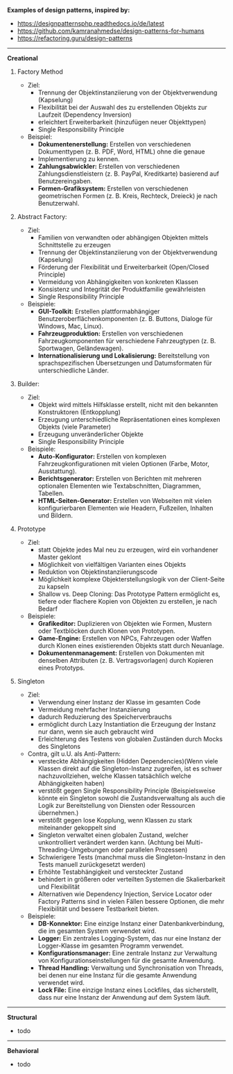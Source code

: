 **Examples of design patterns, inspired by:**

- https://designpatternsphp.readthedocs.io/de/latest
- https://github.com/kamranahmedse/design-patterns-for-humans
- https://refactoring.guru/design-patterns

---

**Creational**

1. Factory Method
    - Ziel:
        - Trennung der Objektinstanziierung von der Objektverwendung (Kapselung)
        - Flexibilität bei der Auswahl des zu erstellenden Objekts zur Laufzeit (Dependency Inversion)
        - erleichtert Erweiterbarkeit (hinzufügen neuer Objekttypen)
        - Single Responsibility Principle
    - Beispiel:
        - **Dokumentenerstellung:** Erstellen von verschiedenen Dokumenttypen (z. B. PDF, Word, HTML) ohne die genaue
        - Implementierung zu kennen.
        - **Zahlungsabwickler:** Erstellen von verschiedenen Zahlungsdienstleistern (z. B. PayPal, Kreditkarte)
          basierend
          auf Benutzereingaben.
        - **Formen-Grafiksystem:** Erstellen von verschiedenen geometrischen Formen (z. B. Kreis, Rechteck, Dreieck) je
          nach Benutzerwahl.


2. Abstract Factory:
    - Ziel:
        - Familien von verwandten oder abhängigen Objekten mittels Schnittstelle zu erzeugen
        - Trennung der Objektinstanziierung von der Objektverwendung (Kapselung)
        - Förderung der Flexibilität und Erweiterbarkeit (Open/Closed Principle)
        - Vermeidung von Abhängigkeiten von konkreten Klassen
        - Konsistenz und Integrität der Produktfamilie gewährleisten
        - Single Responsibility Principle
    - Beispiele:
        - **GUI-Toolkit:** Erstellen plattformabhängiger Benutzeroberflächenkomponenten (z. B. Buttons, Dialoge für
          Windows, Mac, Linux).
        - **Fahrzeugproduktion:** Erstellen von verschiedenen Fahrzeugkomponenten für verschiedene Fahrzeugtypen (z. B.
          Sportwagen, Geländewagen).
        - **Internationalisierung und Lokalisierung:** Bereitstellung von sprachspezifischen Übersetzungen und
          Datumsformaten für unterschiedliche Länder.


3. Builder:
    - Ziel:
        - Objekt wird mittels Hilfsklasse erstellt, nicht mit den bekannten Konstruktoren (Entkopplung)
        - Erzeugung unterschiedliche Repräsentationen eines komplexen Objekts (viele Parameter)
        - Erzeugung unveränderlicher Objekte
        - Single Responsibility Principle
    - Beispiele:
        - **Auto-Konfigurator:** Erstellen von komplexen Fahrzeugkonfigurationen mit vielen Optionen (Farbe, Motor,
          Ausstattung).
        - **Berichtsgenerator:** Erstellen von Berichten mit mehreren optionalen Elementen wie Textabschnitten,
          Diagrammen, Tabellen.
        - **HTML-Seiten-Generator:** Erstellen von Webseiten mit vielen konfigurierbaren Elementen wie Headern,
          Fußzeilen,
          Inhalten und Bildern.


4. Prototype
    - Ziel:
        - statt Objekte jedes Mal neu zu erzeugen, wird ein vorhandener Master geklont
        - Möglichkeit von vielfältigen Varianten eines Objekts
        - Reduktion von Objektinstanziierungscode
        - Möglichkeit komplexe Objekterstellungslogik von der Client-Seite zu kapseln
        - Shallow vs. Deep Cloning: Das Prototype Pattern ermöglicht es, tiefere oder flachere Kopien von Objekten zu
          erstellen, je nach Bedarf
    - Beispiele:
        - **Grafikeditor:** Duplizieren von Objekten wie Formen, Mustern oder Textblöcken durch Klonen von
          Prototypen.
        - **Game-Engine:** Erstellen von NPCs, Fahrzeugen oder Waffen durch Klonen eines existierenden Objekts statt
          durch Neuanlage.
        - **Dokumentenmanagement:** Erstellen von Dokumenten mit denselben Attributen (z. B. Vertragsvorlagen) durch
          Kopieren eines Prototyps.

5. Singleton
    - Ziel:
        - Verwendung einer Instanz der Klasse im gesamten Code
        - Vermeidung mehrfacher Instanziierung
        - dadurch Reduzierung des Speicherverbrauchs
        - ermöglicht durch Lazy Instantiation die Erzeugung der Instanz nur dann, wenn sie auch gebraucht wird
        - Erleichterung des Testens von globalen Zuständen durch Mocks des Singletons
    - Contra, gilt u.U. als Anti-Pattern:
        - versteckte Abhängigkeiten (Hidden Dependencies)(Wenn viele Klassen direkt auf die Singleton-Instanz zugreifen,
          ist es schwer nachzuvollziehen, welche Klassen tatsächlich welche Abhängigkeiten haben)
        - verstößt gegen Single Responsibility Principle (Beispielsweise könnte ein Singleton sowohl die
          Zustandsverwaltung als auch die Logik zur Bereitstellung von Diensten oder Ressourcen übernehmen.)
        - verstößt gegen lose Kopplung, wenn Klassen zu stark miteinander gekoppelt sind
        - Singleton verwaltet einen globalen Zustand, welcher unkontrolliert verändert werden kann. (Achtung bei
          Multi-Threading-Umgebungen oder parallelen Prozessen)
        - Schwierigere Tests (manchmal muss die Singleton-Instanz in den Tests manuell zurückgesetzt werden)
        - Erhöhte Testabhängigkeit und versteckter Zustand
        - behindert in größeren oder verteilten Systemen die Skalierbarkeit und Flexibilität
        - Alternativen wie Dependency Injection, Service Locator oder Factory Patterns sind in vielen Fällen bessere
          Optionen, die mehr Flexibilität und bessere Testbarkeit bieten.
    - Beispiele:
        - **DB-Konnektor:** Eine einzige Instanz einer Datenbankverbindung, die im gesamten System verwendet wird.
        - **Logger:** Ein zentrales Logging-System, das nur eine Instanz der Logger-Klasse im gesamten Programm
          verwendet.
        - **Konfigurationsmanager:** Eine zentrale Instanz zur Verwaltung von Konfigurationseinstellungen für die
          gesamte
          Anwendung.
        - **Thread Handling:** Verwaltung und Synchronisation von Threads, bei denen nur eine Instanz für die gesamte
          Anwendung verwendet wird.
        - **Lock File:** Eine einzige Instanz eines Lockfiles, das sicherstellt, dass nur eine Instanz der Anwendung auf
          dem System läuft.

---

**Structural**

- todo

---

**Behavioral**

- todo